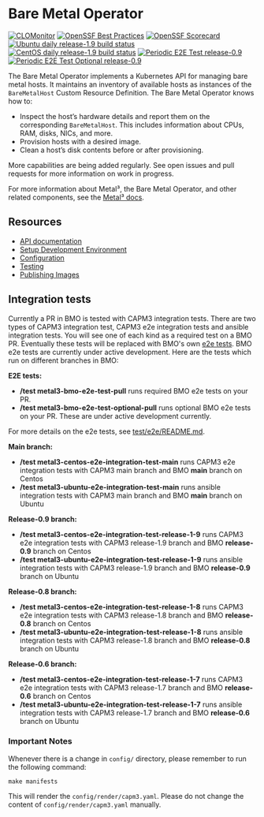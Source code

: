 # Bare Metal Operator

[![CLOMonitor](https://img.shields.io/endpoint?url=https://clomonitor.io/api/projects/cncf/metal3-io/badge)](https://clomonitor.io/projects/cncf/metal3-io)
[![OpenSSF Best Practices](https://www.bestpractices.dev/projects/9160/badge)](https://www.bestpractices.dev/projects/9160)
[![OpenSSF Scorecard](https://api.securityscorecards.dev/projects/github.com/metal3-io/baremetal-operator/badge)](https://securityscorecards.dev/viewer/?uri=github.com/metal3-io/baremetal-operator)
[![Ubuntu daily release-1.9 build status](https://jenkins.nordix.org/buildStatus/icon?job=metal3-periodic-ubuntu-e2e-integration-test-release-1-9&subject=Ubuntu%20daily%20release-1.9)](https://jenkins.nordix.org/view/Metal3/job/metal3-periodic-ubuntu-e2e-integration-test-release-1-9/)
[![CentOS daily release-1.9 build status](https://jenkins.nordix.org/buildStatus/icon?job=metal3-periodic-centos-e2e-integration-test-release-1-9&subject=CentOS%20daily%20release-1.9)](https://jenkins.nordix.org/view/Metal3/job/metal3-periodic-ubuntu-e2e-integration-test-release-1-9/)
[![Periodic E2E Test release-0.9](https://github.com/metal3-io/baremetal-operator/actions/workflows/e2e-test-periodic-release-0.9.yml/badge.svg)](https://github.com/metal3-io/baremetal-operator/actions/workflows/e2e-test-periodic-release-0.9.yml)
[![Periodic E2E Test Optional release-0.9](https://github.com/metal3-io/baremetal-operator/actions/workflows/e2e-test-optional-periodic-release-0.9.yml/badge.svg)](https://jenkins.nordix.org/view/Metal3/job/metal3-periodic-centos-e2e-integration-test-release-1-9/)

The Bare Metal Operator implements a Kubernetes API for managing bare metal
hosts. It maintains an inventory of available hosts as instances of the
`BareMetalHost` Custom Resource Definition. The Bare Metal Operator knows how
to:

- Inspect the host’s hardware details and report them on the corresponding
  `BareMetalHost`. This includes information about CPUs, RAM, disks, NICs, and
  more.
- Provision hosts with a desired image.
- Clean a host’s disk contents before or after provisioning.

More capabilities are being added regularly. See open issues and pull requests
for more information on work in progress.

For more information about Metal³, the Bare Metal Operator, and other related
components, see the [Metal³ docs](https://github.com/metal3-io/metal3-docs).

## Resources

- [API documentation](docs/api.md)
- [Setup Development Environment](docs/dev-setup.md)
- [Configuration](docs/configuration.md)
- [Testing](docs/testing.md)
- [Publishing Images](docs/publishing-images.md)

## Integration tests

Currently a PR in BMO is tested with CAPM3 integration tests. There are two
types of CAPM3 integration test, CAPM3 e2e integration tests and ansible
integration tests. You will see one of each kind as a required test on a BMO PR.
Eventually these tests will be replaced with BMO's own
[e2e tests](test/e2e/README.md). BMO e2e tests are currently under active
development. Here are the tests which run on different branches in BMO:

**E2E tests:**

- **/test metal3-bmo-e2e-test-pull** runs required BMO e2e tests on your PR.
- **/test metal3-bmo-e2e-test-optional-pull** runs optional BMO e2e tests on
  your PR. These are under active development currently.

For more details on the e2e tests, see [test/e2e/README.md](test/e2e/README.md).

**Main branch:**

- **/test metal3-centos-e2e-integration-test-main** runs CAPM3 e2e integration
  tests with CAPM3 main branch and BMO **main** branch on Centos
- **/test metal3-ubuntu-e2e-integration-test-main** runs ansible integration
  tests with CAPM3 main branch and BMO **main** branch on Ubuntu

**Release-0.9 branch:**

- **/test metal3-centos-e2e-integration-test-release-1-9** runs CAPM3 e2e
  integration tests with CAPM3 release-1.9 branch and BMO **release-0.9**
  branch on Centos
- **/test metal3-ubuntu-e2e-integration-test-release-1-9** runs ansible
  integration tests with CAPM3 release-1.9 branch and BMO **release-0.9**
  branch on Ubuntu

**Release-0.8 branch:**

- **/test metal3-centos-e2e-integration-test-release-1-8** runs CAPM3 e2e
  integration tests with CAPM3 release-1.8 branch and BMO **release-0.8**
  branch on Centos
- **/test metal3-ubuntu-e2e-integration-test-release-1-8** runs ansible
  integration tests with CAPM3 release-1.8 branch and BMO **release-0.8**
  branch on Ubuntu

**Release-0.6 branch:**

- **/test metal3-centos-e2e-integration-test-release-1-7** runs CAPM3 e2e
  integration tests with CAPM3 release-1.7 branch and BMO **release-0.6**
  branch on Centos
- **/test metal3-ubuntu-e2e-integration-test-release-1-7** runs ansible
  integration tests with CAPM3 release-1.7 branch and BMO **release-0.6**
  branch on Ubuntu

### Important Notes

Whenever there is a change in `config/` directory, please remember to run the
following command:

`make manifests`

This will render the `config/render/capm3.yaml`. Please do not change the
content of `config/render/capm3.yaml` manually.
